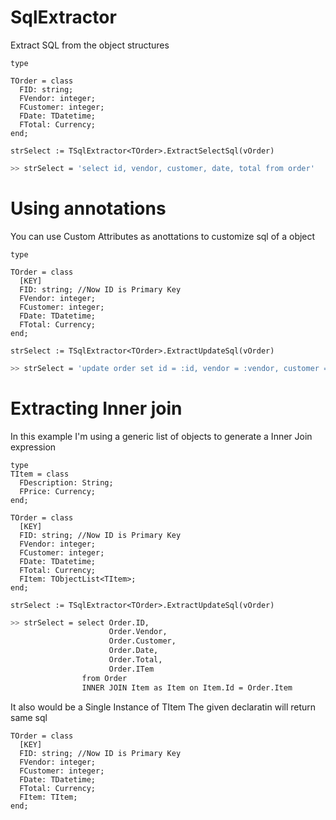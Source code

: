 # SqlExtractor
Extract SQL from the object structures

```delphi
type

TOrder = class
  FID: string;
  FVendor: integer;
  FCustomer: integer;
  FDate: TDatetime;
  FTotal: Currency;
end;

strSelect := TSqlExtractor<TOrder>.ExtractSelectSql(vOrder)
```
```bash
>> strSelect = 'select id, vendor, customer, date, total from order'
```
# Using annotations
You can use Custom Attributes as anottations to customize sql of a object

```delphi
type

TOrder = class
  [KEY]
  FID: string; //Now ID is Primary Key
  FVendor: integer;
  FCustomer: integer;
  FDate: TDatetime;
  FTotal: Currency;
end;

strSelect := TSqlExtractor<TOrder>.ExtractUpdateSql(vOrder)
```
```bash
>> strSelect = 'update order set id = :id, vendor = :vendor, customer = :customer, date=:date, total=:total where ID = :id'
```
# Extracting Inner join

In this example I'm using a generic list of objects to generate a Inner Join expression
```delphi
type
TItem = class
  FDescription: String;
  FPrice: Currency;
end;

TOrder = class
  [KEY]
  FID: string; //Now ID is Primary Key
  FVendor: integer;
  FCustomer: integer;
  FDate: TDatetime;
  FTotal: Currency;
  FItem: TObjectList<TItem>;
end;

strSelect := TSqlExtractor<TOrder>.ExtractUpdateSql(vOrder)
```
```bash
>> strSelect = select Order.ID, 
                      Order.Vendor,
                      Order.Customer,
                      Order.Date,
                      Order.Total,
                      Order.ITem  
                from Order 
                INNER JOIN Item as Item on Item.Id = Order.Item
```

It also would be a Single Instance of TItem
The given declaratin will return same sql 
```delphi
TOrder = class
  [KEY]
  FID: string; //Now ID is Primary Key
  FVendor: integer;
  FCustomer: integer;
  FDate: TDatetime;
  FTotal: Currency;
  FItem: TItem;
end;
```

